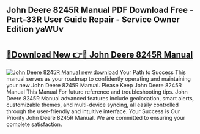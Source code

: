 ## John Deere 8245R Manual PDF Download Free - Part-33R User Guide Repair - Service Owner Edition yaWUv

# <h2><a href="http://bc92526.oget.top/?id=John+Deere+8245R+Manual">🔗Download New 👉🔴 John Deere 8245R Manual</a></h2>

[![John Deere 8245R Manual new download](https://i.imgur.com/5g1atiW.png)](http://bc92526.oget.top/?id=John+Deere+8245R+Manual)
Your Path to Success This manual serves as your roadmap to confidently operating and maintaining your new John Deere 8245R Manual. Please Keep John Deere 8245R Manual This Manual For future reference and troubleshooting tips. John Deere 8245R Manual advanced features include geolocation, smart alerts, customizable themes, and multi-device syncing, all easily controlled through the user-friendly and intuitive interface. Your Success is Our Priority John Deere 8245R Manual. We are committed to ensuring your complete satisfaction.
